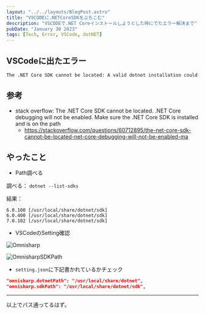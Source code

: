 ```yaml
---
layout: "../../layouts/BlogPost.astro"
title: "VSCODEに.NETCoreSDKをぶちこむ"
description: "VSCODEで.NET Coreインストールしようとした時にでたエラー解決まで"
pubDate: "January 30 2023"
tags: [Tech, Error, VSCode, dotNET]
---
```


## VSCodeに出たエラー

``` markdown
The .NET Core SDK cannot be located: A valid dotnet installation could not be found. .NET Core debugging will not be enabled. Make sure the .NET Core SDK is installed and is on the path.
```

## 参考

- stack overflow: The .NET Core SDK cannot be located. .NET Core debugging will not be enabled. Make sure the .NET Core SDK is installed and is on the path
  - <https://stackoverflow.com/questions/60712895/the-net-core-sdk-cannot-be-located-net-core-debugging-will-not-be-enabled-ma>

## やったこと

- Path調べる

調べる：
`dotnet --list-sdks`

結果：

``` shell
6.0.100 [/usr/local/share/dotnet/sdk]
6.0.400 [/usr/local/share/dotnet/sdk]
7.0.102 [/usr/local/share/dotnet/sdk]
```

- VSCodeのSetting確認

![Omnisharp](/assets/VSCError1.png)

![OmnisharpSDKPath](/assets/VSCError2.png)

- `setting.json`に下記書かれているかチェック

``` json
"omnisharp.dotnetPath": "/usr/local/share/dotnet",
"omnisharp.sdkPath": "/usr/local/share/dotnet/sdk",
```

---

以上でパス通ってるはず。
